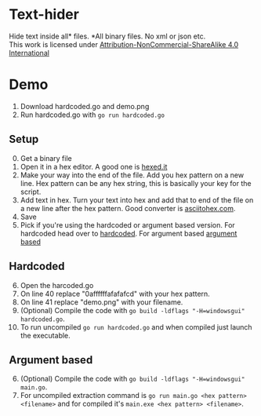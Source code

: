 # Text-hider
Hide text inside all* files.
*All binary files. No xml or json etc.\
This work is licensed under [Attribution-NonCommercial-ShareAlike 4.0 International](https://creativecommons.org/licenses/by-nc-sa/4.0/)
# Demo
1. Download hardcoded.go and demo.png
2. Run hardcoded.go with ```go run hardcoded.go```
## Setup
0. Get a binary file
1. Open it in a hex editor. A good one is [hexed.it](https://hexed.it/)
2. Make your way into the end of the file. Add you hex pattern on a new line. Hex pattern can be any hex string, this is basically your key for the script.
3. Add text in hex. Turn your text into hex and add that to end of the file on a new line after the hex pattern. Good converter is [asciitohex.com](https://www.asciitohex.com/).
4. Save
5. Pick if you're using the hardcoded or argument based version. For hardcoded head over to [hardcoded](https://github.com/Juliasmatius/Text-hider#hardcoded). For argument based [argument based](https://github.com/Juliasmatius/Text-hider#argument-based)

## Hardcoded
6. Open the harcoded.go
7. On line 40 replace "0affffffafafafcd" with your hex pattern.
8. On line 41 replace "demo.png" with your filename.
9. (Optional) Compile the code with ```go build -ldflags "-H=windowsgui" hardcoded.go```.
10. To run uncompiled ```go run hardcoded.go``` and when compiled just launch the executable.

## Argument based
6. (Optional) Compile the code with ```go build -ldflags "-H=windowsgui" main.go```.
7. For uncompiled extraction command is ```go run main.go <hex pattern> <filename>``` and for compiled it's ```main.exe <hex pattern> <filename>```.
